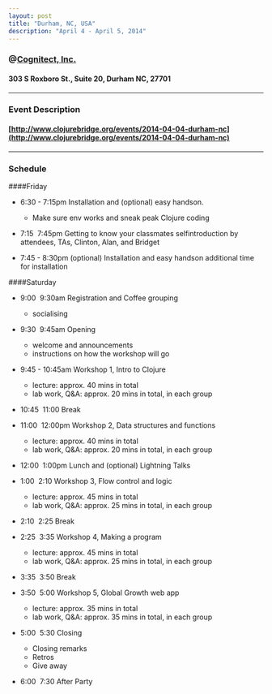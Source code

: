 ```yaml
---
layout: post
title: "Durham, NC, USA"
description: "April 4 - April 5, 2014"
---
```


### @[Cognitect, Inc.](http://cognitect.com/contact)

#### 303 S Roxboro St., Suite 20, Durham NC, 27701

---

### Event Description

#### [http://www.clojurebridge.org/events/2014-04-04-durham-nc](http://www.clojurebridge.org/events/2014-04-04-durham-nc)

---

### Schedule

####Friday

* 6:30 - 7:15pm Installation and (optional) easy hands­on. 
  * Make sure env works and sneak peak Clojure coding
   
* 7:15 ­ 7:45pm Getting to know your classmates self­introduction by attendees, TAs, Clinton, Alan, and Bridget

* 7:45 - 8:30pm (optional) Installation and easy hands­on additional time for installation

####Saturday

* 9:00 ­ 9:30am Registration and Coffee grouping
  * socialising

* 9:30 ­ 9:45am Opening
  * welcome and announcements
  * instructions on how the workshop will go

* 9:45 - 10:45am Workshop 1, Intro to Clojure
  * lecture: approx. 40 mins in total
  * lab work, Q&A: approx. 20 mins in total, in each group

* 10:45 ­ 11:00 Break

* 11:00 ­ 12:00pm Workshop 2, Data structures and functions
  * lecture: approx. 40 mins in total
  * lab work, Q&A: approx. 20 mins in total, in each group

* 12:00 ­ 1:00pm Lunch and (optional) Lightning Talks

* 1:00 ­ 2:10 Workshop 3, Flow control and logic
  * lecture: approx. 45 mins in total
  * lab work, Q&A: approx. 25 mins in total, in each group

* 2:10 ­ 2:25 Break

* 2:25 ­ 3:35 Workshop 4, Making a program
  * lecture: approx. 45 mins in total
  * lab work, Q&A: approx. 25 mins in total, in each group

* 3:35 ­ 3:50 Break

* 3:50 ­ 5:00 Workshop 5, Global Growth web app
  * lecture: approx. 35 mins in total
  * lab work, Q&A: approx. 35 mins in total, in each group

* 5:00 ­ 5:30 Closing
  * Closing remarks
  * Retros
  * Give away

* 6:00 ­ 7:30 After Party
